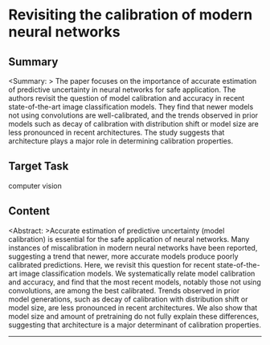 # Revisiting the calibration of modern neural networks

## Summary

<Summary: > The paper focuses on the importance of accurate estimation of predictive uncertainty in neural networks for safe application. The authors revisit the question of model calibration and accuracy in recent state-of-the-art image classification models. They find that newer models not using convolutions are well-calibrated, and the trends observed in prior models such as decay of calibration with distribution shift or model size are less pronounced in recent architectures. The study suggests that architecture plays a major role in determining calibration properties.


## Target Task

computer vision

## Content

<Abstract: >Accurate estimation of predictive uncertainty (model calibration) is essential for the safe application of neural networks. Many instances of miscalibration in modern neural networks have been reported, suggesting a trend that newer, more accurate models produce poorly calibrated predictions. Here, we revisit this question for recent state-of-the-art image classification models. We systematically relate model calibration and accuracy, and find that the most recent models, notably those not using convolutions, are among the best calibrated. Trends observed in prior model generations, such as decay of calibration with distribution shift or model size, are less pronounced in recent architectures. We also show that model size and amount of pretraining do not fully explain these differences, suggesting that architecture is a major determinant of calibration properties.



---

